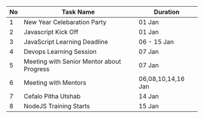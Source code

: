 | No  | Task Name                                 | Duration           |
| --- | ----------------------------------------- | ------------------ |
| 1   | New Year Celebaration Party               | 01 Jan             |
| 2   | Javascript Kick Off                       | 01 Jan             |
| 3   | JavaScript Learning Deadline              | 06 - 15 Jan        |
| 4   | Devops Learning Session                   | 07 Jan             |
| 5   | Meeting with Senior Mentor about Progress | 07 Jan             |
| 6   | Meeting with Mentors                      | 06,08,10,14,16 Jan |
| 7   | Cefalo Pitha Utshab                       | 14 Jan             |
| 8   | NodeJS Training Starts                    | 15 Jan             |
